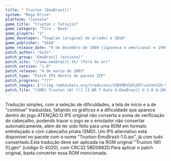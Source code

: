 ```yaml
---
title: " Truxton (EmuBrazil)"
system: "Mega Drive"
platform: "Console"
game_title: "Truxton / Tatsujin"
game_category: "Tiro - Nave"
game_players: "1"
game_developer: "Toaplan (original de arcade) e SEGA"
game_publisher: "SEGA"
game_release_date: "9 de dezembro de 1989 (japonesa e americana) e 1990 (européia)"
patch_author: "Guto"
patch_group: "EmuBrazil (extinto)"
patch_site: "//www.emubrazil.tk/ (fora do ar)"
patch_version: "1.0"
patch_release: "4 de março de 2003"
patch_type: "Patch IPS dentro de pacote ZIP"
patch_progress: "???"
patch_images: ["//img.romhackers.org/traducoes/%5BSMD%5D%20Truxton%20-%20EmuBrazil%20-%201.png","//img.romhackers.org/traducoes/%5BSMD%5D%20Truxton%20-%20EmuBrazil%20-%202.png","//img.romhackers.org/traducoes/%5BSMD%5D%20Truxton%20-%20EmuBrazil%20-%203.png"]
patch_file: "[SMD] Truxton (W) [!] [I-BR T-Guto G-EmuBrazil V-1.0 A-2003].zip"
---
```

Tradução simples, com a seleção de dificuldades, a tela de início e a de "continue" traduzidas, faltando os gráficos e a dificuldade que aparece dentro do jogo.ATENÇÃO:O IPS original não conserta a soma de verificação do cabeçalho, podendo travar o jogo se o emulador não consertar automaticamente, além de ter sido feito para uma ROM em formato entrelaçado e com cabeçalho pirata (SMD). Um IPS alternativo está disponível no pacote com o nome "Truxton-EmuBrazil-1.0.ips", já com tudo consertado.Esta tradução deve ser aplicada na ROM original "Truxton (W) [!].gen" (código G-4020), com CRC32 5BD0882D.Para aplicar o patch original, basta converter essa ROM mencionada.